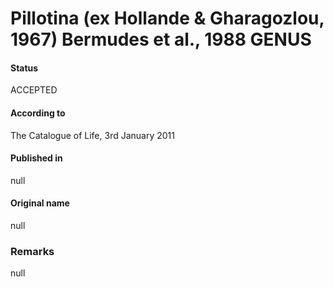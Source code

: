 Pillotina (ex Hollande & Gharagozlou, 1967) Bermudes et al., 1988 GENUS
=======

#### Status
ACCEPTED

#### According to
The Catalogue of Life, 3rd January 2011

#### Published in
null

#### Original name
null

### Remarks
null